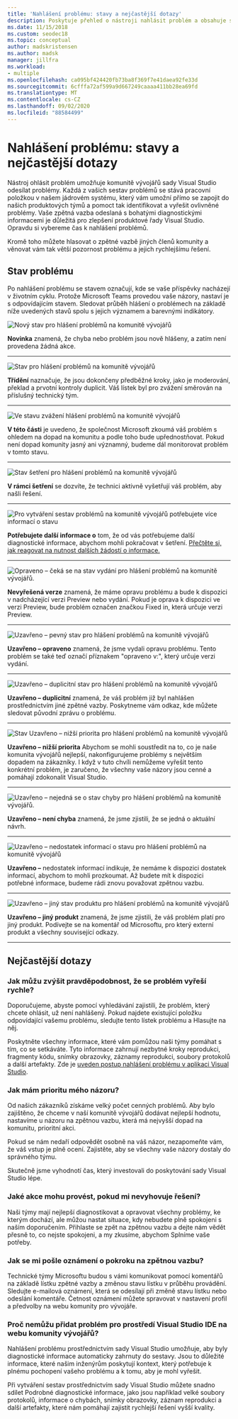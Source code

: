 ```yaml
---
title: 'Nahlášení problému: stavy a nejčastější dotazy'
description: Poskytuje přehled o nástroji nahlásit problém a obsahuje stavy a definice problémů.
ms.date: 11/15/2018
ms.custom: seodec18
ms.topic: conceptual
author: madskristensen
ms.author: madsk
manager: jillfra
ms.workload:
- multiple
ms.openlocfilehash: ca095bf424420fb73ba8f369f7e41daea92fe33d
ms.sourcegitcommit: 6cfffa72af599a9d667249caaaa411bb28ea69fd
ms.translationtype: MT
ms.contentlocale: cs-CZ
ms.lasthandoff: 09/02/2020
ms.locfileid: "88584499"
---
```

# <a name="report-a-problem-states-and-faq"></a>Nahlášení problému: stavy a nejčastější dotazy

Nástroj ohlásit problém umožňuje komunitě vývojářů sady Visual Studio odesílat problémy. Každá z vašich sestav problémů se stává pracovní položkou v našem jádrovém systému, který vám umožní přímo se zapojit do našich produktových týmů a pomoct tak identifikovat a vyřešit ovlivněné problémy. Vaše zpětná vazba odeslaná s bohatými diagnostickými informacemi je důležitá pro zlepšení produktové řady Visual Studio. Opravdu si vybereme čas k nahlášení problémů.

Kromě toho můžete hlasovat o zpětné vazbě jiných členů komunity a věnovat vám tak větší pozornost problému a jejich rychlejšímu řešení.

## <a name="problem-status"></a>Stav problému

Po nahlášení problému se stavem označují, kde se vaše příspěvky nacházejí v životním cyklu. Protože Microsoft Teams provedou vaše názory, nastaví je s odpovídajícím stavem.  Sledovat průběh hlášení o problémech na základě níže uvedených stavů spolu s jejich významem a barevnými indikátory.

![Nový stav pro hlášení problémů na komunitě vývojářů](../ide/media/ProblemStates/New.jpg)

**Novinka** znamená, že chyba nebo problém jsou nově hlášeny, a zatím není provedena žádná akce.

- - -

![Stav pro hlášení problémů na komunitě vývojářů](../ide/media/ProblemStates/Triaged.jpg)

**Třídění** naznačuje, že jsou dokončeny předběžné kroky, jako je moderování, překlad a prvotní kontroly duplicit. Váš lístek byl pro zvážení směrován na příslušný technický tým.

- - -

![Ve stavu zvážení hlášení problémů na komunitě vývojářů](../ide/media/ProblemStates/UnderConsideration.jpg)

**V této části** je uvedeno, že společnost Microsoft zkoumá váš problém s ohledem na dopad na komunitu a podle toho bude upřednostňovat. Pokud není dopad komunity jasný ani významný, budeme dál monitorovat problém v tomto stavu.

- - -

![Stav šetření pro hlášení problémů na komunitě vývojářů](../ide/media/ProblemStates/UnderInvestigation.jpg)

**V rámci šetření** se dozvíte, že technici aktivně vyšetřují váš problém, aby našli řešení.

- - -

![Pro vytváření sestav problémů na komunitě vývojářů potřebujete více informací o stavu](../ide/media/ProblemStates/NeedMoreInfo.jpg)

**Potřebujete další informace o** tom, že od vás potřebujeme další diagnostické informace, abychom mohli pokračovat v šetření.  [Přečtěte si, jak reagovat na nutnost dalších žádostí o informace.](./how-to-report-a-problem-with-visual-studio.md#when-further-information-is-needed)

- - -

![Opraveno – čeká se na stav vydání pro hlášení problémů na komunitě vývojářů.](../ide/media/ProblemStates/FixedPendingRelease.jpg)

**Nevyřešená verze** znamená, že máme opravu problému a bude k dispozici v nadcházející verzi Preview nebo vydání.  Pokud je oprava k dispozici ve verzi Preview, bude problém označen značkou Fixed in, která určuje verzi Preview.

- - -

![Uzavřeno – pevný stav pro hlášení problémů na komunitě vývojářů](../ide/media/ProblemStates/ClosedFixed.jpg)

**Uzavřeno – opraveno** znamená, že jsme vydali opravu problému. Tento problém se také teď označí příznakem "opraveno v:", který určuje verzi vydání.

- - -

![Uzavřeno – duplicitní stav pro hlášení problémů na komunitě vývojářů](../ide/media/ProblemStates/ClosedDuplicate.jpg)

**Uzavřeno – duplicitní** znamená, že váš problém již byl nahlášen prostřednictvím jiné zpětné vazby. Poskytneme vám odkaz, kde můžete sledovat původní zprávu o problému.

- - -

![Stav Uzavřeno – nižší priorita pro hlášení problémů na komunitě vývojářů](../ide/media/ProblemStates/ClosedLowerPriority.jpg)

**Uzavřeno – nižší priorita** Abychom se mohli soustředit na to, co je naše komunita vývojářů nejlepší, nakonfigurujeme problémy s největším dopadem na zákazníky. I když v tuto chvíli nemůžeme vyřešit tento konkrétní problém, je zaručeno, že všechny vaše názory jsou cenné a pomáhají zdokonalit Visual Studio.

- - -

![Uzavřeno – nejedná se o stav chyby pro hlášení problémů na komunitě vývojářů.](../ide/media/ProblemStates/ClosedNotABug.jpg)

**Uzavřeno – není chyba**  znamená, že jsme zjistili, že se jedná o aktuální návrh.

- - -

![Uzavřeno – nedostatek informací o stavu pro hlášení problémů na komunitě vývojářů](../ide/media/ProblemStates/ClosedNotEnoughInfo.jpg)

**Uzavřeno –** nedostatek informací indikuje, že nemáme k dispozici dostatek informací, abychom to mohli prozkoumat. Až budete mít k dispozici potřebné informace, budeme rádi znovu považovat zpětnou vazbu.

- - -

![Uzavřeno – jiný stav produktu pro hlášení problémů na komunitě vývojářů](../ide/media/ProblemStates/ClosedOtherProduct.jpg)

**Uzavřeno – jiný produkt** znamená, že jsme zjistili, že váš problém platí pro jiný produkt. Podívejte se na komentář od Microsoftu, pro který externí produkt a všechny související odkazy.

- - -

## <a name="faq"></a>Nejčastější dotazy

### <a name="how-can-i-increase-the-chance-of-my-problem-getting-resolved-quickly"></a>Jak můžu zvýšit pravděpodobnost, že se problém vyřeší rychle?

Doporučujeme, abyste pomocí vyhledávání zajistili, že problém, který chcete ohlásit, už není nahlášený. Pokud najdete existující položku odpovídající vašemu problému, sledujte tento lístek problému a Hlasujte na něj.

Poskytněte všechny informace, které vám pomůžou naši týmy pomáhat s tím, co se setkáváte.  Tyto informace zahrnují nezbytné kroky reprodukci, fragmenty kódu, snímky obrazovky, záznamy reprodukci, soubory protokolů a další artefakty.  Zde je [uveden postup nahlášení problému v aplikaci Visual Studio](./how-to-report-a-problem-with-visual-studio.md).

### <a name="how-is-my-feedback-prioritized"></a>Jak mám prioritu mého názoru?

Od našich zákazníků získáme velký počet cenných problémů. Aby bylo zajištěno, že chceme v naší komunitě vývojářů dodávat nejlepší hodnotu, nastavíme u názoru na zpětnou vazbu, která má nejvyšší dopad na komunitu, prioritní akci.

Pokud se nám nedaří odpovědět osobně na váš názor, nezapomeňte vám, že váš vstup je plně ocení. Zajistěte, aby se všechny vaše názory dostaly do správného týmu.

Skutečně jsme vyhodnotí čas, který investovali do poskytování sady Visual Studio lépe.

### <a name="what-actions-can-i-take-if-im-not-satisfied-with-the-resolution"></a>Jaké akce mohu provést, pokud mi nevyhovuje řešení?

Naši týmy mají nejlepší diagnostikovat a opravovat všechny problémy, ke kterým dochází, ale můžou nastat situace, kdy nebudete plně spokojeni s naším doporučením. Přihlaste se zpět na zpětnou vazbu a dejte nám vědět přesně to, co nejste spokojeni, a my zkusíme, abychom Splníme vaše potřeby.

### <a name="how-will-i-get-notified-of-progress-on-my-feedback"></a>Jak se mi pošle oznámení o pokroku na zpětnou vazbu?

Technické týmy Microsoftu budou s vámi komunikovat pomocí komentářů na základě lístku zpětné vazby a změnou stavu lístku v průběhu provádění. Sledujte e-mailová oznámení, která se odesílají při změně stavu lístku nebo odeslání komentáře.  Četnost oznámení můžete spravovat v nastavení profil a předvolby na webu komunity pro vývojáře.

### <a name="why-cant-i-add-a-problem-for-visual-studio-ide-on-the-developer-community-website"></a>Proč nemůžu přidat problém pro prostředí Visual Studio IDE na webu komunity vývojářů?

Nahlášení problému prostřednictvím sady Visual Studio umožňuje, aby byly diagnostické informace automaticky zahrnuty do sestavy. Jsou to důležité informace, které našim inženýrům poskytují kontext, který potřebuje k plnému pochopení vašeho problému a k tomu, aby je mohl vyřešit.

Při vytváření sestav prostřednictvím sady Visual Studio můžete snadno sdílet Podrobné diagnostické informace, jako jsou například velké soubory protokolů, informace o chybách, snímky obrazovky, záznam reprodukci a další artefakty, které nám pomáhají zajistit rychlejší řešení vyšší kvality.
